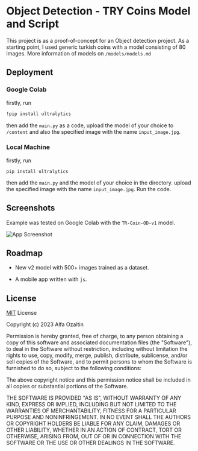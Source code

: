 
# Object Detection - TRY Coins Model and Script

This project is as a proof-of-concept for an Object detection project. As a starting point, I used generic turkish coins with a model consisting of 80 images. More information of models on `/models/models.md`



## Deployment
### Google Colab
firstly, run
```bash
!pip install ultralytics
```
then add the `main.py` as a code, upload the model of your choice to `/content` and also the specified image with the name `input_image.jpg`.

### Local Machine
firstly, run
```
pip install ultralytics
```
then add the `main.py` and the model of your choice in the directory. upload the specified image with the name `input_image.jpg`. Run the code.




## Screenshots

Example was tested on Google Colab with the `TR-Coin-OD-v1` model.

![App Screenshot](https://cdn.discordapp.com/attachments/934317532276486255/1145639917259587695/image.png)

## Roadmap

- New v2 model with 500+ images trained as a dataset.

- A mobile app written with `js`.


## License


[MIT](https://choosealicense.com/licenses/mit/) License


Copyright (c) 2023 Alfa Ozaltin

Permission is hereby granted, free of charge, to any person obtaining a copy
of this software and associated documentation files (the "Software"), to deal
in the Software without restriction, including without limitation the rights
to use, copy, modify, merge, publish, distribute, sublicense, and/or sell
copies of the Software, and to permit persons to whom the Software is
furnished to do so, subject to the following conditions:

The above copyright notice and this permission notice shall be included in all
copies or substantial portions of the Software.

THE SOFTWARE IS PROVIDED "AS IS", WITHOUT WARRANTY OF ANY KIND, EXPRESS OR
IMPLIED, INCLUDING BUT NOT LIMITED TO THE WARRANTIES OF MERCHANTABILITY,
FITNESS FOR A PARTICULAR PURPOSE AND NONINFRINGEMENT. IN NO EVENT SHALL THE
AUTHORS OR COPYRIGHT HOLDERS BE LIABLE FOR ANY CLAIM, DAMAGES OR OTHER
LIABILITY, WHETHER IN AN ACTION OF CONTRACT, TORT OR OTHERWISE, ARISING FROM,
OUT OF OR IN CONNECTION WITH THE SOFTWARE OR THE USE OR OTHER DEALINGS IN THE
SOFTWARE.

